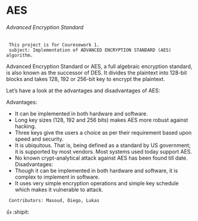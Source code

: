 # AES
###### Advanced Encryption Standard
```
 This project is for Couresework 1.
 subject: Implementation of ADVANCED ENCRYPTION STANDARD (AES) algorithm.  
```

Advanced Encryption Standard or AES, a full algebraic encryption standard, is also known as the successor of DES.
It divides the plaintext into 128-bit blocks and takes 128, 192 or 256-bit key to encrypt the plaintext.

Let’s have a look at the advantages and disadvantages of AES:



Advantages:
- It can be implemented in both hardware and software.
- Long key sizes (128, 192 and 256 bits) makes AES more robust against hacking.
- Three keys give the users a choice as per their requirement based upon speed and security.
- It is ubiquitous. That is, being defined as a standard by US government; it is supported by most vendors. Most systems used today support AES.
- No known crypt-analytical attack against AES has been found till date.
Disadvantages:
- Though it can be implemented in both hardware and software, it is complex to implement in software.
- It uses very simple encryption operations and simple key schedule which makes it vulnerable to attack.














```
 Contributors: Masoud, Diego, Lukas
```
:+1: :shipit:
